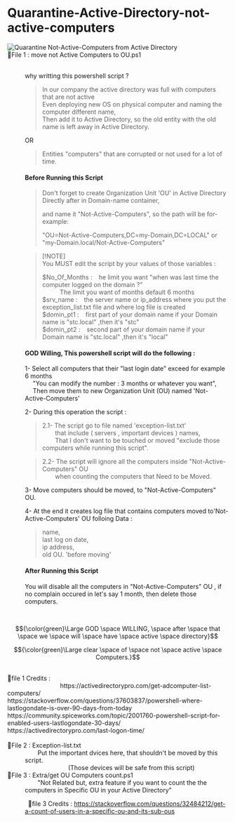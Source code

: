 # Quarantine-Active-Directory-not-active-computers 
<dl>
  
<picture>
  <img alt="Quarantine Not-Active-Computers from Active Directory" src="https://i.imgur.com/aG595ee.png">
</picture>

<dt>📂File 1 : move not Active Computers to OU.ps1 </dt>
<dd><br>
  
why writting this powershell script ?
<br>
> In our company the active directory was full with computers that are not active <br>
> Even deploying new OS on physical computer and naming the computer different name,<br>
> Then add it to Active Directory, so the old entity with the old name is left away in Active Directory. <br>

OR

> Entities "computers" that are corrupted or not used for a lot of time.

<H4>Before Running this Script </H4> 

>Don't forget to create Organization Unit 'OU' in Active Directory Directly after in Domain-name container,
>
>and name it "Not-Active-Computers", so the path will be for-example:
>
>"OU=Not-Active-Computers,DC=my-Domain,DC=LOCAL" or "my-Domain.local/Not-Active-Computers"


> [!NOTE]<br>
> You MUST edit the script by your values of those variables :<br>
>
> $No_Of_Months : &ensp; he limit you want "when was last time the computer logged on the domain ?"<br>
> &ensp; &ensp; &ensp; &ensp;The limit you want of months default 6 months<br>
> $srv_name : &ensp; the server name or ip_address where you put the exception_list.txt file and where log file is created<br>
> $domin_pt1 : &ensp; first part of your domain name if your Domain name is "stc.local" ,then it's "stc"<br>
> $domin_pt2 : &ensp; second part of your domain name if your Domain name is "stc.local" ,then it's "local"<br>


<H4>GOD Willing, This powershell script will do the following :</H4>

1- Select all computers that their "last login date" exceed for example 6 months <br>
&ensp; &ensp;"You can modify the number : 3 months or whatever you want",<br>
&ensp; &ensp;Then move them to new Organization Unit (OU) named 'Not-Active-Computers'

2- During this operation the script :
> 2.1- The script go to file named 'exception-list.txt' <br>
> &ensp; &ensp; &ensp;that include ( servers , important devices ) names,<br>
> &ensp; &ensp; &ensp;That I don't want to be touched or moved "exclude those computers while running this script".

> 2.2- The script will ignore all the computers inside "Not-Active-Computers" OU <br>
> &ensp; &ensp; &ensp;when counting the computers that Need to be Moved.

3- Move computers should be moved, to "Not-Active-Computers" OU.

4- At the end it creates log file that contains computers moved to'Not-Active-Computers' OU folloing Data :
> name,<br>
> last log on date,<br>
> ip address,<br>
> old OU. 'before moving'

<H4> After Running this Script </H4>

You will disable all the computers in "Not-Active-Computers" OU , if no complain occured in let's say 1 month,
then delete those computers.
</dd>
<br>

$${\color{green}\Large GOD \space WILLING, \space after \space that \space we \space will \space have \space active \space directory}$$

$${\color{green}\Large clear \space of \space not \space active \space Computers.}$$

<br>
📜file 1 Credits : <br>
&ensp; &ensp; &ensp; &ensp; &ensp; &ensp; &ensp; &ensp; &ensp; &ensp; &ensp; https://activedirectorypro.com/get-adcomputer-list-computers/ <br>
https://stackoverflow.com/questions/37603837/powershell-where-lastlogondate-is-over-90-days-from-today<br>
https://community.spiceworks.com/topic/2001760-powershell-script-for-enabled-users-lastlogondate-30-days/ <br>
https://activedirectorypro.com/last-logon-time/
<br>
<br>
<dt>📂File 2 : Exception-list.txt</dt>
<dd>
  &ensp; &ensp; &ensp;Put the important dvices here, that shouldn't be moved by this script.<br>
&ensp; &ensp; &ensp; &ensp; &ensp; &ensp; &ensp; &ensp; &ensp; (Those devices will be safe from this script)
</dd>

<dt>📂File 3 : Extra/get OU Computers count.ps1</dt>
<dd>
&ensp; &ensp; &ensp;"Not Related but, extra feature if you want to count the the computers in Specific OU in your Active Directory"

&ensp;📜file 3 Credits : https://stackoverflow.com/questions/32484212/get-a-count-of-users-in-a-specific-ou-and-its-sub-ous
</dd>
</dl>
